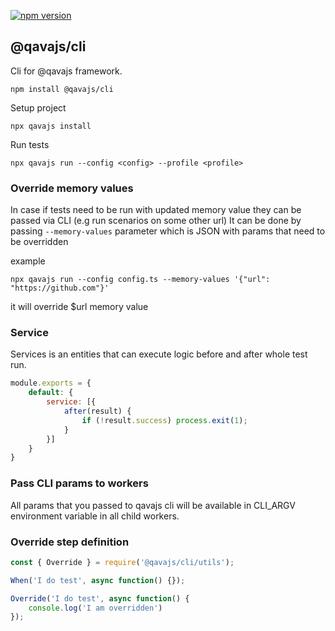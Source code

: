 [![npm version](https://badge.fury.io/js/@qavajs%2Fcli.svg)](https://badge.fury.io/js/@qavajs%2Fcli)

## @qavajs/cli

Cli for @qavajs framework.
          
`npm install @qavajs/cli`

Setup project

`npx qavajs install`

Run tests

`npx qavajs run --config <config> --profile <profile>`

### Override memory values
In case if tests need to be run with updated memory value they can be passed via CLI (e.g run scenarios on some other url)
It can be done by passing `--memory-values` parameter which is JSON with params that need to be overridden

example

```npx qavajs run --config config.ts --memory-values '{"url": "https://github.com"}'``` 

it will override $url memory value

### Service
Services is an entities that can execute logic before and after whole test run.

```javascript
module.exports = {
    default: {
        service: [{
            after(result) {
                if (!result.success) process.exit(1);
            }
        }]
    }
}
```

### Pass CLI params to workers
All params that you passed to qavajs cli will be available in CLI_ARGV environment variable in all child workers.

### Override step definition
```javascript
const { Override } = require('@qavajs/cli/utils');

When('I do test', async function() {});

Override('I do test', async function() {
    console.log('I am overridden')
});
```
